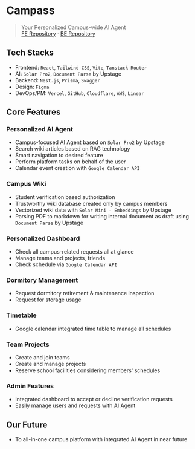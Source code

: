 # Campass

> Your Personalized Campus-wide AI Agent  
> [FE Repository](https://github.com/studio-void/campass-fe) · [BE Repository](https://github.com/studio-void/campass-be)

## Tech Stacks

- Frontend: `React`, `Tailwind CSS`, `Vite`, `Tanstack Router`
- AI: `Solar Pro2`, `Document Parse` by Upstage
- Backend: `Nest.js`, `Prisma`, `Swagger`
- Design: `Figma`
- DevOps/PM: `Vercel`, `GitHub`, `Cloudflare`, `AWS`, `Linear`

## Core Features

### Personalized AI Agent

- Campus-focused AI Agent based on `Solar Pro2` by Upstage
- Search wiki articles based on RAG technology
- Smart navigation to desired feature
- Perform platform tasks on behalf of the user
- Calendar event creation with `Google Calendar API`

### Campus Wiki

- Student verification based authorization
- Trustworthy wiki database created only by campus members
- Vectorized wiki data with `Solar Mini - Embeddings` by Upstage
- Parsing PDF to markdown for writing internal document as draft using `Document Parse` by Upstage

### Personalized Dashboard

- Check all campus-related requests all at glance
- Manage teams and projects, friends
- Check schedule via `Google Calendar API`

### Dormitory Management

- Request dormitory retirement & maintenance inspection
- Request for storage usage

### Timetable

- Google calendar integrated time table to manage all schedules

### Team Projects

- Create and join teams
- Create and manage projects
- Reserve school facilities considering members' schedules

### Admin Features

- Integrated dashboard to accept or decline verification requests
- Easily manage users and requests with AI Agent

## Our Future

- To all-in-one campus platform with integrated AI Agent in near future
